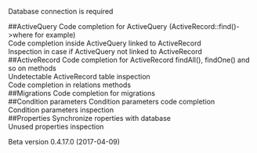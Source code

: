 Database connection is required

##ActiveQuery
Code completion for ActiveQuery (ActiveRecord::find()->where for example)  
Code completion inside ActiveQuery linked to ActiveRecord  
Inspection in case if ActiveQuery not linked to ActiveRecord  
##ActiveRecord
Code completion for ActiveRecord findAll(), findOne() and so on methods  
Undetectable ActiveRecord table inspection  
Code completion in relations methods  
##Migrations
Code completion for migrations  
##Condition parameters
Condition parameters code completion  
Condition parameters inspection  
##Properties
Synchronize roperties with database  
Unused properties inspection  

Beta version 0.4.17.0 (2017-04-09)




